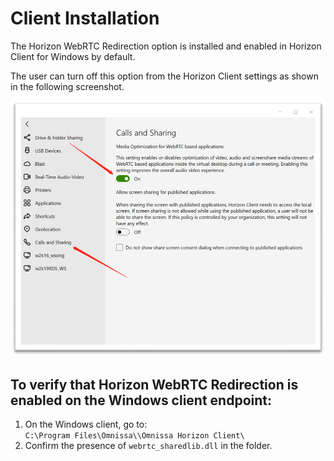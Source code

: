 # Client Installation

The Horizon WebRTC Redirection option is installed and enabled in Horizon Client for Windows by default.

The user can turn off this option from the Horizon Client settings as shown in the following screenshot.

![](images/client-settings.png)

## To verify that Horizon WebRTC Redirection is enabled on the Windows client endpoint:
1. On the Windows client, go to:  
   `C:\Program Files\Omnissa\\Omnissa Horizon Client\`
2. Confirm the presence of `webrtc_sharedlib.dll` in the folder.


